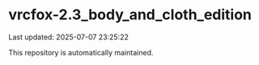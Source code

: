 # vrcfox-2.3_body_and_cloth_edition

Last updated: 2025-07-07 23:25:22

This repository is automatically maintained.
